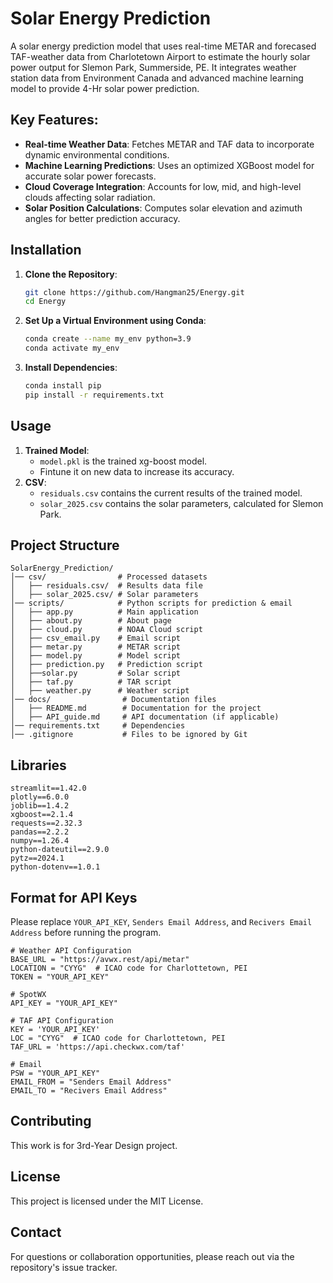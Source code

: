# Solar Energy Prediction

A solar energy prediction model that uses real-time METAR and forecased TAF-weather data from Charlotetown Airport to estimate the hourly solar power output for Slemon Park, Summerside, PE. It integrates weather station data from Environment Canada and advanced machine learning model to provide 4-Hr solar power prediction.


## Key Features:
- **Real-time Weather Data**: Fetches METAR and TAF data to incorporate dynamic environmental conditions.
- **Machine Learning Predictions**: Uses an optimized XGBoost model for accurate solar power forecasts.
- **Cloud Coverage Integration**: Accounts for low, mid, and high-level clouds affecting solar radiation.
- **Solar Position Calculations**: Computes solar elevation and azimuth angles for better prediction accuracy.

## Installation

1. **Clone the Repository**:
   ```bash
   git clone https://github.com/Hangman25/Energy.git
   cd Energy
   ```
2. **Set Up a Virtual Environment using Conda**:
   ```bash
   conda create --name my_env python=3.9
   conda activate my_env
   ```
3. **Install Dependencies**:
   ```bash
   conda install pip
   pip install -r requirements.txt
   ```

## Usage

1. **Trained Model**:
   - `model.pkl` is the trained xg-boost model.
   - Fintune it on new data to increase its accuracy. 
2. **CSV**:
   - `residuals.csv` contains the current results of the trained model.
   - `solar_2025.csv` contains the solar parameters, calculated for Slemon Park. 

   
## Project Structure

```
SolarEnergy_Prediction/
│── csv/                # Processed datasets
│   ├── residuals.csv/  # Results data file
│   ├── solar_2025.csv/ # Solar parameters 
│── scripts/            # Python scripts for prediction & email
│   ├── app.py          # Main application 
│   ├── about.py        # About page
│   ├── cloud.py        # NOAA Cloud script
│   ├── csv_email.py    # Email script
│   ├── metar.py        # METAR script
│   ├── model.py        # Model script
│   ├── prediction.py   # Prediction script
│   ├──solar.py         # Solar script
│   ├── taf.py          # TAR script
│   ├── weather.py      # Weather script
│── docs/                # Documentation files
│   ├── README.md        # Documentation for the project
│   ├── API_guide.md     # API documentation (if applicable)
│── requirements.txt     # Dependencies
│── .gitignore           # Files to be ignored by Git
```

## Libraries
```
streamlit==1.42.0
plotly==6.0.0
joblib==1.4.2
xgboost==2.1.4
requests==2.32.3
pandas==2.2.2
numpy==1.26.4
python-dateutil==2.9.0  
pytz==2024.1 
python-dotenv==1.0.1
```

## Format for API Keys
Please replace `YOUR_API_KEY`, `Senders Email Address`, and `Recivers Email Address` before running the program. 
```
# Weather API Configuration
BASE_URL = "https://avwx.rest/api/metar"
LOCATION = "CYYG"  # ICAO code for Charlottetown, PEI
TOKEN = "YOUR_API_KEY"

# SpotWX
API_KEY = "YOUR_API_KEY"

# TAF API Configuration
KEY = 'YOUR_API_KEY'
LOC = "CYYG"  # ICAO code for Charlottetown, PEI
TAF_URL = 'https://api.checkwx.com/taf'

# Email
PSW = "YOUR_API_KEY"
EMAIL_FROM = "Senders Email Address"
EMAIL_TO = "Recivers Email Address"
```

## Contributing

This work is for 3rd-Year Design project. 

## License

This project is licensed under the MIT License.

## Contact

For questions or collaboration opportunities, please reach out via the repository's issue tracker.



